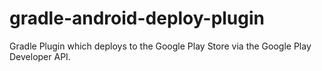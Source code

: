 gradle-android-deploy-plugin
============================

Gradle Plugin which deploys to the Google Play Store via the Google Play Developer API.
